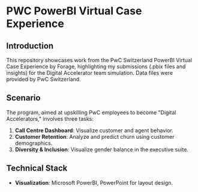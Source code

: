 # PWC PowerBI Virtual Case Experience

## Introduction
This repository showcases work from the PwC Switzerland PowerBI Virtual Case Experience by Forage, highlighting my submissions (.pbix files and insights) for the Digital Accelerator team simulation. Data files were provided by PwC Switzerland.

## Scenario
The program, aimed at upskilling PwC employees to become "Digital Accelerators," involves three tasks:
1. **Call Centre Dashboard**: Visualize customer and agent behavior.
2. **Customer Retention**: Analyze and predict churn using customer demographics.
3. **Diversity & Inclusion**: Visualize gender balance in the executive suite.

## Technical Stack
- **Visualization**: Microsoft PowerBI, PowerPoint for layout design.
